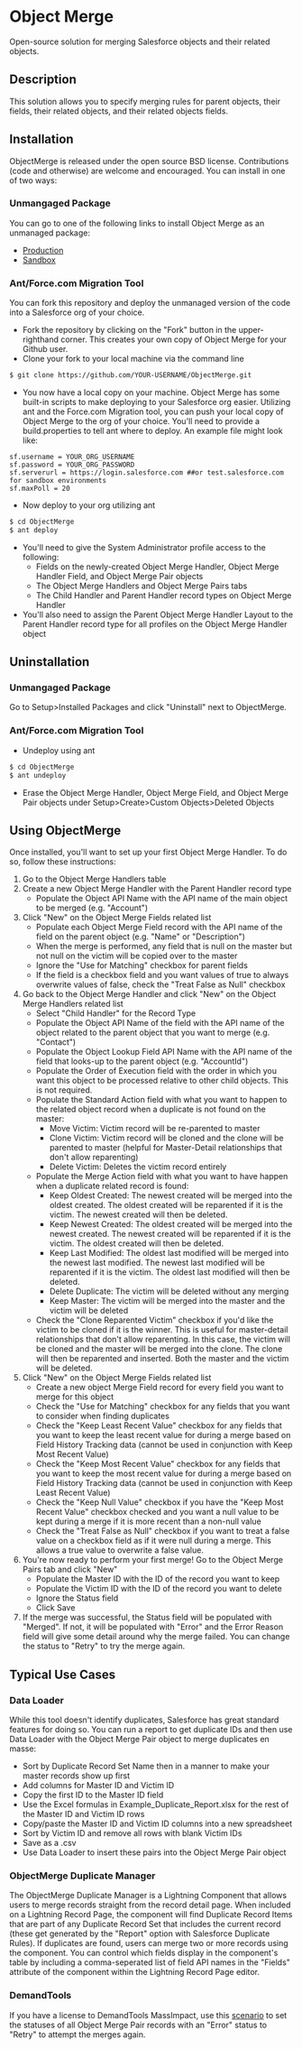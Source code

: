 # Object Merge

Open-source solution for merging Salesforce objects and their related objects.

## Description

This solution allows you to specify merging rules for parent objects, their fields, their related objects, and their related objects fields.

## Installation

ObjectMerge is released under the open source BSD license. Contributions (code and otherwise) are welcome and encouraged. You can install in one of two ways:

### Unmangaged Package

You can go to one of the following links to install Object Merge as an unmanaged package:
* <a href="https://login.salesforce.com/packaging/installPackage.apexp?p0=04t6S000001MLnj" target="_blank" >Production</a>
* <a href="https://test.salesforce.com/packaging/installPackage.apexp?p0=04t6S000001MLnj" target="_blank" >Sandbox</a>

### Ant/Force.com Migration Tool
You can fork this repository and deploy the unmanaged version of the code into a Salesforce org of your choice.

* Fork the repository by clicking on the "Fork" button in the upper-righthand corner. This creates your own copy of Object Merge for your Github user.
* Clone your fork to your local machine via the command line
```sh
$ git clone https://github.com/YOUR-USERNAME/ObjectMerge.git
```
* You now have a local copy on your machine. Object Merge has some built-in scripts to make deploying to your Salesforce org easier. Utilizing ant and the Force.com Migration tool, you can push your local copy of Object Merge to the org of your choice. You'll need to provide a build.properties to tell ant where to deploy. An example file might look like:

```
sf.username = YOUR_ORG_USERNAME
sf.password = YOUR_ORG_PASSWORD
sf.serverurl = https://login.salesforce.com ##or test.salesforce.com for sandbox environments
sf.maxPoll = 20
```

* Now deploy to your org utilizing ant

```sh
$ cd ObjectMerge
$ ant deploy
```

* You'll need to give the System Administrator profile access to the following:
  * Fields on the newly-created Object Merge Handler, Object Merge Handler Field, and Object Merge Pair objects
  * The Object Merge Handlers and Object Merge Pairs tabs
  * The Child Handler and Parent Handler record types on Object Merge Handler
* You'll also need to assign the Parent Object Merge Handler Layout to the Parent Handler record type for all profiles on the Object Merge Handler object

## Uninstallation

### Unmangaged Package

Go to Setup>Installed Packages and click "Uninstall" next to ObjectMerge.

### Ant/Force.com Migration Tool

* Undeploy using ant

```sh
$ cd ObjectMerge
$ ant undeploy
```

* Erase the Object Merge Handler, Object Merge Field, and Object Merge Pair objects under Setup>Create>Custom Objects>Deleted Objects

## Using ObjectMerge

Once installed, you'll want to set up your first Object Merge Handler. To do so, follow these instructions:

1. Go to the Object Merge Handlers table
2. Create a new Object Merge Handler with the Parent Handler record type
	* Populate the Object API Name with the API name of the main object to be merged (e.g. "Account")
3. Click "New" on the Object Merge Fields related list
  	* Populate each Object Merge Field record with the API name of the field on the parent object (e.g. "Name" or "Description")
  	* When the merge is performed, any field that is null on the master but not null on the victim will be copied over to the master
  	* Ignore the "Use for Matching" checkbox for parent fields
	* If the field is a checkbox field and you want values of true to always overwrite values of false, check the "Treat False as Null" checkbox
4. Go back to the Object Merge Handler and click "New" on the Object Merge Handlers related list
  	* Select "Child Handler" for the Record Type
  	* Populate the Object API Name of the field with the API name of the object related to the parent object that you want to merge (e.g. "Contact")
  	* Populate the Object Lookup Field API Name with the API name of the field that looks-up to the parent object (e.g. "AccountId")
    * Populate the Order of Execution field with the order in which you want this object to be processed relative to other child objects. This is not required.
  	* Populate the Standard Action field with what you want to happen to the related object record when a duplicate is not found on the master:
    	* Move Victim: Victim record will be re-parented to master
    	* Clone Victim: Victim record will be cloned and the clone will be parented to master (helpful for Master-Detail relationships that don't allow reparenting)
    	* Delete Victim: Deletes the victim record entirely
  	* Populate the Merge Action field with what you want to have happen when a duplicate related record is found:
    	* Keep Oldest Created: The newest created will be merged into the oldest created. The oldest created will be reparented if it is the victim. The newest created will then be deleted.
    	* Keep Newest Created: The oldest created will be merged into the newest created. The newest created will be reparented if it is the victim. The oldest created will then be deleted.
    	* Keep Last Modified: The oldest last modified will be merged into the newest last modified. The newest last modified will be reparented if it is the victim. The oldest last modified will then be deleted.
    	* Delete Duplicate: The victim will be deleted without any merging
    	* Keep Master: The victim will be merged into the master and the victim will be deleted
    * Check the "Clone Reparented Victim" checkbox if you'd like the victim to be cloned if it is the winner. This is useful for master-detail relationships that don't allow reparenting. In this case, the victim will be cloned and the master will be merged into the clone. The clone will then be reparented and inserted. Both the master and the victim will be deleted.
5. Click "New" on the Object Merge Fields related list
  	* Create a new object Merge Field record for every field you want to merge for this object
  	* Check the "Use for Matching" checkbox for any fields that you want to consider when finding duplicates
	* Check the "Keep Least Recent Value" checkbox for any fields that you want to keep the least recent value for during a merge based on Field History Tracking data (cannot be used in conjunction with Keep Most Recent Value)
	* Check the "Keep Most Recent Value" checkbox for any fields that you want to keep the most recent value for during a merge based on Field History Tracking data (cannot be used in conjunction with Keep Least Recent Value)
	* Check the "Keep Null Value" checkbox if you have the "Keep Most Recent Value" checkbox checked and you want a null value to be kept during a merge if it is more recent than a non-null value
	* Check the "Treat False as Null" checkbox if you want to treat a false value on a checkbox field as if it were null during a merge. This allows a true value to overwrite a false value.
6. You're now ready to perform your first merge! Go to the Object Merge Pairs tab and click "New"
  	* Populate the Master ID with the ID of the record you want to keep
  	* Populate the Victim ID with the ID of the record you want to delete
  	* Ignore the Status field
  	* Click Save
7. If the merge was successful, the Status field will be populated with "Merged". If not, it will be populated with "Error" and the Error Reason field will give some detail around why the merge failed. You can change the status to "Retry" to try the merge again.

## Typical Use Cases

### Data Loader

While this tool doesn't identify duplicates, Salesforce has great standard features for doing so. You can run a report to get duplicate IDs and then use Data Loader with the Object Merge Pair object to merge duplicates en masse:
* Sort by Duplicate Record Set Name then in a manner to make your master records show up first
* Add columns for Master ID and Victim ID
* Copy the first ID to the Master ID field
* Use the Excel formulas in Example_Duplicate_Report.xlsx for the rest of the Master ID and Victim ID rows
* Copy/paste the Master ID and Victim ID columns into a new spreadsheet
* Sort by Victim ID and remove all rows with blank Victim IDs
* Save as a .csv
* Use Data Loader to insert these pairs into the Object Merge Pair object

### ObjectMerge Duplicate Manager

The ObjectMerge Duplicate Manager is a Lightning Component that allows users to merge records straight from the record detail page. When included on a Lightning Record Page, the component will find Duplicate Record Items that are part of any Duplicate Record Set that includes the current record (these get generated by the "Report" option with Salesforce Duplicate Rules). If duplicates are found, users can merge two or more records using the component. You can control which fields display in the component's table by including a comma-seperated list of field API names in the "Fields" attribute of the component within the Lightning Record Page editor.

### DemandTools

If you have a license to DemandTools MassImpact, use this <a href="https://github.com/kyleschmid/ObjectMerge/blob/master/DemandTools_MassImpact_Set_Status_to_Retry.MIxml" target="_blank" >scenario</a> to set the statuses of all Object Merge Pair records with an "Error" status to "Retry" to attempt the merges again.
